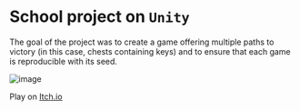 # School project on `Unity`

The goal of the project was to create a game offering multiple paths to victory (in this case, chests containing keys) and to ensure that each game is reproducible with its seed.

![image](https://github.com/user-attachments/assets/8a166491-8a7a-463d-be92-5e18e4ef9299)

Play on [Itch.io](https://julien-coutouly.itch.io/randomisation)
